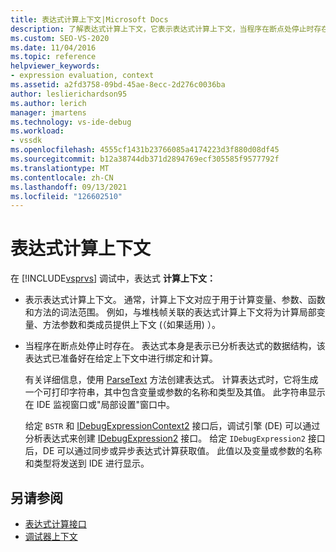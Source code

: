 ```yaml
---
title: 表达式计算上下文|Microsoft Docs
description: 了解表达式计算上下文，它表示表达式计算上下文，当程序在断点处停止时存在。
ms.custom: SEO-VS-2020
ms.date: 11/04/2016
ms.topic: reference
helpviewer_keywords:
- expression evaluation, context
ms.assetid: a2fd3758-09bd-45ae-8ecc-2d276c0036ba
author: leslierichardson95
ms.author: lerich
manager: jmartens
ms.technology: vs-ide-debug
ms.workload:
- vssdk
ms.openlocfilehash: 4555cf1431b23766085a4174223d3f880d08df45
ms.sourcegitcommit: b12a38744db371d2894769ecf305585f9577792f
ms.translationtype: MT
ms.contentlocale: zh-CN
ms.lasthandoff: 09/13/2021
ms.locfileid: "126602510"
---
```

# <a name="expression-evaluation-context"></a>表达式计算上下文
在 [!INCLUDE[vsprvs](../../code-quality/includes/vsprvs_md.md)] 调试中，表达式 **计算上下文：**

- 表示表达式计算上下文。 通常，计算上下文对应于用于计算变量、参数、函数和方法的词法范围。 例如，与堆栈帧关联的表达式计算上下文将为计算局部变量、方法参数和类成员提供上下文 (（如果适用) ）。

- 当程序在断点处停止时存在。 表达式本身是表示已分析表达式的数据结构，该表达式已准备好在给定上下文中进行绑定和计算。

     有关详细信息，使用 [ParseText](../../extensibility/debugger/reference/idebugexpressioncontext2-parsetext.md) 方法创建表达式。 计算表达式时，它将生成一个可打印字符串，其中包含变量或参数的名称和类型及其值。 此字符串显示在 IDE 监视窗口或"局部设置"窗口中。

     给定 `BSTR` 和 [IDebugExpressionContext2](../../extensibility/debugger/reference/idebugexpressioncontext2.md) 接口后，调试引擎 (DE) 可以通过分析表达式来创建 [IDebugExpression2](../../extensibility/debugger/reference/idebugexpression2.md) 接口。 给定 `IDebugExpression2` 接口后，DE 可以通过同步或异步表达式计算获取值。 此值以及变量或参数的名称和类型将发送到 IDE 进行显示。

## <a name="see-also"></a>另请参阅
- [表达式计算接口](../../extensibility/debugger/reference/expression-evaluation-interfaces.md)
- [调试器上下文](../../extensibility/debugger/debugger-contexts.md)

